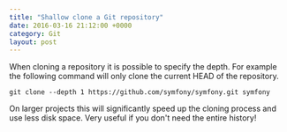 ```yaml
---
title: "Shallow clone a Git repository"
date: 2016-03-16 21:12:00 +0000
category: Git
layout: post
---
```

When cloning a repository it is possible to specify the depth. For example the following command
will only clone the current HEAD of the repository.

```
git clone --depth 1 https://github.com/symfony/symfony.git symfony
```

On larger projects this will significantly speed up the cloning process and use less disk space.
Very useful if you don't need the entire history!
